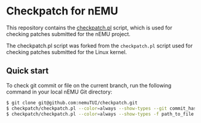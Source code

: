 # Checkpatch for nEMU

This repository contains the [checkpatch.pl](checkpatch.pl) script, which is
used for checking patches submitted for the nEMU project.

The checkpatch.pl script was forked from the `checkpatch.pl`
script used for checking patches submitted for the Linux kernel.

## Quick start

To check git commit or file on the current branch, run the following command in
your local nEMU Git directory:

```sh
$ git clone git@github.com:nemuTUI/checkpatch.git
$ checkpatch/checkpatch.pl --color=always --show-types --git commit_hash
$ checkpatch/checkpatch.pl --color=always --show-types -f path_to_file
```
